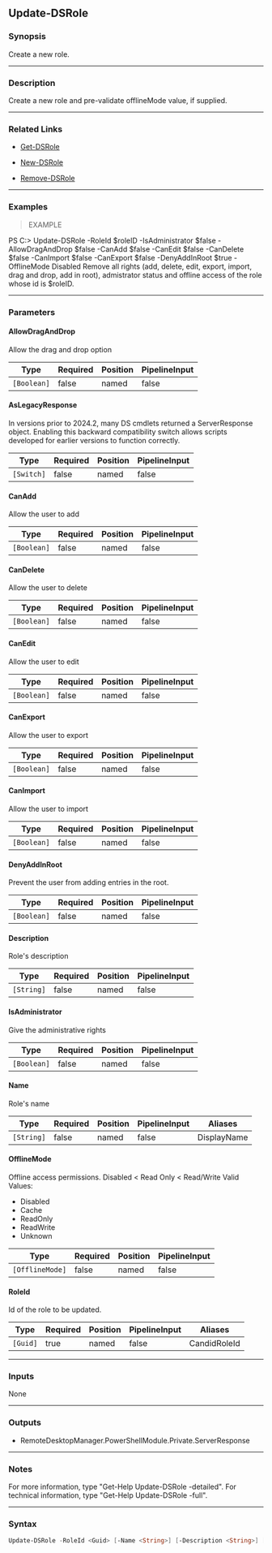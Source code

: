 Update-DSRole
-------------

### Synopsis
Create a new role.

---

### Description

Create a new role and pre-validate offlineMode value, if supplied.

---

### Related Links
* [Get-DSRole](Get-DSRole)

* [New-DSRole](New-DSRole)

* [Remove-DSRole](Remove-DSRole)

---

### Examples
> EXAMPLE

PS C:\> Update-DSRole -RoleId $roleID -IsAdministrator $false -AllowDragAndDrop $false -CanAdd $false -CanEdit $false -CanDelete $false -CanImport $false -CanExport $false -DenyAddInRoot $true -OfflineMode Disabled
Remove all rights (add, delete, edit, export, import, drag and drop, add in root), admistrator status and offline access of the role whose id is $roleID.

---

### Parameters
#### **AllowDragAndDrop**
Allow the drag and drop option

|Type       |Required|Position|PipelineInput|
|-----------|--------|--------|-------------|
|`[Boolean]`|false   |named   |false        |

#### **AsLegacyResponse**
In versions prior to 2024.2, many DS cmdlets returned a ServerResponse object. Enabling this backward compatibility switch allows scripts developed for earlier versions to function correctly.

|Type      |Required|Position|PipelineInput|
|----------|--------|--------|-------------|
|`[Switch]`|false   |named   |false        |

#### **CanAdd**
Allow the user to add

|Type       |Required|Position|PipelineInput|
|-----------|--------|--------|-------------|
|`[Boolean]`|false   |named   |false        |

#### **CanDelete**
Allow the user to delete

|Type       |Required|Position|PipelineInput|
|-----------|--------|--------|-------------|
|`[Boolean]`|false   |named   |false        |

#### **CanEdit**
Allow the user to edit

|Type       |Required|Position|PipelineInput|
|-----------|--------|--------|-------------|
|`[Boolean]`|false   |named   |false        |

#### **CanExport**
Allow the user to export

|Type       |Required|Position|PipelineInput|
|-----------|--------|--------|-------------|
|`[Boolean]`|false   |named   |false        |

#### **CanImport**
Allow the user to import

|Type       |Required|Position|PipelineInput|
|-----------|--------|--------|-------------|
|`[Boolean]`|false   |named   |false        |

#### **DenyAddInRoot**
Prevent the user from adding entries in the root.

|Type       |Required|Position|PipelineInput|
|-----------|--------|--------|-------------|
|`[Boolean]`|false   |named   |false        |

#### **Description**
Role's description

|Type      |Required|Position|PipelineInput|
|----------|--------|--------|-------------|
|`[String]`|false   |named   |false        |

#### **IsAdministrator**
Give the administrative rights

|Type       |Required|Position|PipelineInput|
|-----------|--------|--------|-------------|
|`[Boolean]`|false   |named   |false        |

#### **Name**
Role's name

|Type      |Required|Position|PipelineInput|Aliases    |
|----------|--------|--------|-------------|-----------|
|`[String]`|false   |named   |false        |DisplayName|

#### **OfflineMode**
Offline access permissions. Disabled < Read Only < Read/Write
Valid Values:

* Disabled
* Cache
* ReadOnly
* ReadWrite
* Unknown

|Type           |Required|Position|PipelineInput|
|---------------|--------|--------|-------------|
|`[OfflineMode]`|false   |named   |false        |

#### **RoleId**
Id of the role to be updated.

|Type    |Required|Position|PipelineInput|Aliases     |
|--------|--------|--------|-------------|------------|
|`[Guid]`|true    |named   |false        |CandidRoleId|

---

### Inputs
None

---

### Outputs
* RemoteDesktopManager.PowerShellModule.Private.ServerResponse

---

### Notes
For more information, type "Get-Help Update-DSRole -detailed". For technical information, type "Get-Help Update-DSRole -full".

---

### Syntax
```PowerShell
Update-DSRole -RoleId <Guid> [-Name <String>] [-Description <String>] [-IsAdministrator <Boolean>] [-AllowDragAndDrop <Boolean>] [-CanAdd <Boolean>] [-CanEdit <Boolean>] [-CanDelete <Boolean>] [-CanImport <Boolean>] [-CanExport <Boolean>] [-DenyAddInRoot <Boolean>] [-OfflineMode <Cache | Disabled | ReadOnly | ReadWrite>] [-AsLegacyResponse] [<CommonParameters>]
```
